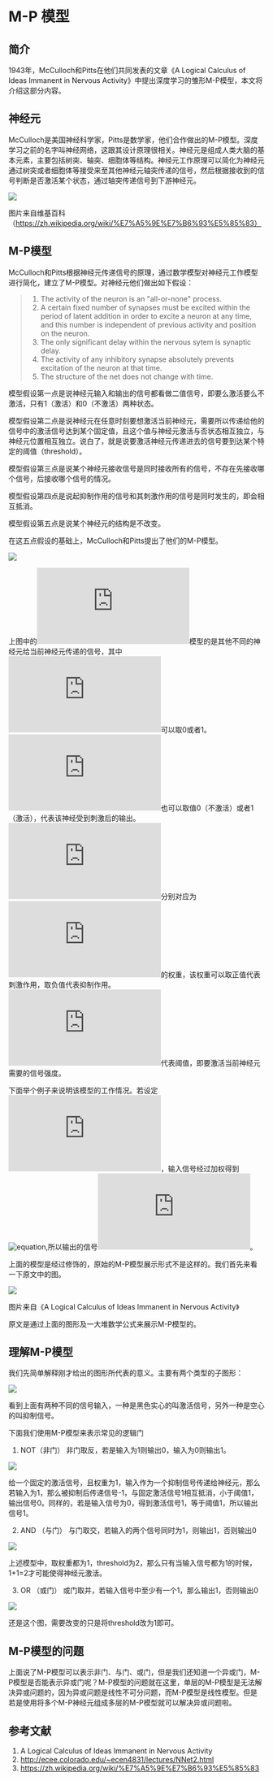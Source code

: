 # M-P 模型

## 简介

1943年，McCulloch和Pitts在他们共同发表的文章《A Logical Calculus of Ideas Immanent in Nervous Activity》中提出深度学习的雏形M-P模型，本文将介绍这部分内容。

## 神经元

McCulloch是美国神经科学家，Pitts是数学家，他们合作做出的M-P模型。深度学习之前的名字叫神经网络，这跟其设计原理很相关。神经元是组成人类大脑的基本元素，主要包括树突、轴突、细胞体等结构。神经元工作原理可以简化为神经元通过树突或者细胞体等接受来至其他神经元轴突传递的信号，然后根据接收到的信号判断是否激活某个状态，通过轴突传递信号到下游神经元。

![](https://github.com/NGSHotpot/deep-learning/blob/master/images/M-P/1.png)

图片来自维基百科（https://zh.wikipedia.org/wiki/%E7%A5%9E%E7%B6%93%E5%85%83）

## M-P模型

McCulloch和Pitts根据神经元传递信号的原理，通过数学模型对神经元工作模型进行简化，建立了M-P模型。对神经元他们做出如下假设：

>1. The activity of the neuron is an "all-or-none" process.
>2. A certain fixed number of synapses must be excited within the period of latent addition in order to excite a neuron at any time, and this number is independent of previous activity and position on the neuron. 
>3. The only significant delay within the nervous sytem is synaptic delay. 
>4. The activity of any inhibitory synapse absolutely prevents excitation of the neuron at that time.
>5. The structure of the net does not change with time. 

模型假设第一点是说神经元输入和输出的信号都看做二值信号，即要么激活要么不激活，只有1（激活）和0（不激活）两种状态。

模型假设第二点是说神经元在任意时刻要想激活当前神经元，需要所以传递给他的信号中的激活信号达到某个固定值，且这个值与神经元激活与否状态相互独立，与神经元位置相互独立。说白了，就是说要激活神经元传递进去的信号要到达某个特定的阈值（threshold）。

模型假设第三点是说某个神经元接收信号是同时接收所有的信号，不存在先接收哪个信号，后接收哪个信号的情况。

模型假设第四点是说起抑制作用的信号和其刺激作用的信号是同时发生的，即会相互抵消。

模型假设第五点是说某个神经元的结构是不改变。

在这五点假设的基础上，McCulloch和Pitts提出了他们的M-P模型。

![](https://github.com/NGSHotpot/deep-learning/blob/master/images/M-P/2.png)

上图中的![equation](http://latex.codecogs.com/gif.latex?X_1,X_2,X_3)模型的是其他不同的神经元给当前神经元传递的信号，其中![equation](http://latex.codecogs.com/gif.latex?X_1,X_2,X_3)可以取0或者1。![equation](http://latex.codecogs.com/gif.latex?Y)也可以取值0（不激活）或者1（激活），代表该神经受到刺激后的输出。![equation](http://latex.codecogs.com/gif.latex?w_1,w_2,w_3)分别对应为![equation](http://latex.codecogs.com/gif.latex?X_1,X_2,X_3)的权重，该权重可以取正值代表刺激作用，取负值代表抑制作用。![equation](http://latex.codecogs.com/gif.latex?threshold)代表阈值，即要激活当前神经元需要的信号强度。

下面举个例子来说明该模型的工作情况。若设定![equation](http://latex.codecogs.com/gif.latex?w_1=1,w_2=1,w_3=1,X_1=1,X_2=0,X_3=1,threshold=2)，输入信号经过加权得到![equation](http://latex.codecogs.com/gif.latex?X_1w_1+X_2w_2+X_3=2\geq{threshold}),所以输出的信号![equation](http://latex.codecogs.com/gif.latex?Y=1)。

上面的模型是经过修饰的，原始的M-P模型展示形式不是这样的。我们首先来看一下原文中的图。

![](https://github.com/NGSHotpot/deep-learning/blob/master/images/M-P/3.png)

图片来自《A Logical Calculus of Ideas Immanent in Nervous Activity》

原文是通过上面的图形及一大堆数学公式来展示M-P模型的。

## 理解M-P模型

我们先简单解释刚才给出的图形所代表的意义。主要有两个类型的子图形：

![](https://github.com/NGSHotpot/deep-learning/blob/master/images/M-P/4.png)

看到上面有两种不同的信号输入，一种是黑色实心的叫激活信号，另外一种是空心的叫抑制信号。

下面我们使用M-P模型来表示常见的逻辑门

1. NOT（非门）
非门取反，若是输入为1则输出0，输入为0则输出1。

![](https://github.com/NGSHotpot/deep-learning/blob/master/images/M-P/5.png)

给一个固定的激活信号，且权重为1，输入作为一个抑制信号传递给神经元，那么若输入为1，那么被抑制后传递信号-1，与固定激活信号1相互抵消，小于阈值1，输出信号0。同样的，若是输入信号为0，得到激活信号1，等于阈值1，所以输出信号1。

2. AND （与门）
与门取交，若输入的两个信号同时为1，则输出1，否则输出0

![](https://github.com/NGSHotpot/deep-learning/blob/master/images/M-P/6.png)

上述模型中，取权重都为1，threshold为2，那么只有当输入信号都为1的时候，1+1=2才可能使得神经元激活。

3. OR （或门）
或门取并，若输入信号中至少有一个1，那么输出1，否则输出0

![](https://github.com/NGSHotpot/deep-learning/blob/master/images/M-P/6.png)

还是这个图，需要改变的只是将threshold改为1即可。

## M-P模型的问题

上面说了M-P模型可以表示非门、与门、或门，但是我们还知道一个异或门，M-P模型是否能表示异或门呢？M-P模型的问题就在这里，单层的M-P模型是无法解决异或问题的，因为异或问题是线性不可分问题，而M-P模型是线性模型。但是若是使用将多个M-P神经元组成多层的M-P模型就可以解决异或问题啦。

## 参考文献

1. A Logical Calculus of Ideas Immanent in Nervous Activity
2. http://ecee.colorado.edu/~ecen4831/lectures/NNet2.html
3. https://zh.wikipedia.org/wiki/%E7%A5%9E%E7%B6%93%E5%85%83
